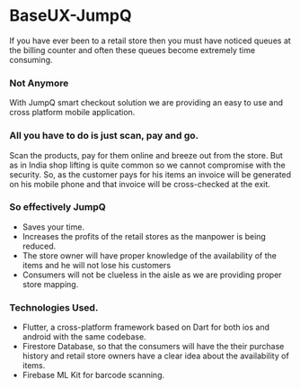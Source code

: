 # BaseUX-JumpQ

If you have ever been to a retail store then you must have noticed queues at the billing counter and often these queues become extremely time consuming.

### Not Anymore
With JumpQ smart checkout solution we are providing an easy to use and cross platform mobile application. 

### All you have to do is just scan, pay and go.

Scan the products, pay for them online and breeze out from the store. But as in India shop lifting is quite common so we cannot compromise with the security. So, as the customer pays for his items an invoice will be generated on his mobile phone and that invoice will be cross-checked at the exit.

### So effectively JumpQ  
* Saves your time.
* Increases the profits of the retail stores as the manpower is being reduced.
* The store owner will have proper knowledge of the availability of the items and he will not lose his customers
* Consumers will not be clueless in the aisle as we are providing proper store mapping.

### Technologies Used.
* Flutter, a cross-platform framework based on Dart for both ios and android with the same codebase.
* Firestore Database, so that the consumers will have the their purchase history and retail store owners have a clear idea about the availability of items.
* Firebase ML Kit for barcode scanning.








